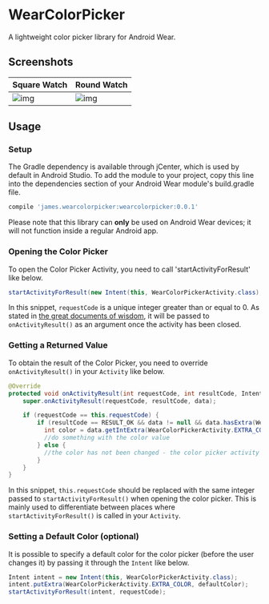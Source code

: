 # WearColorPicker
A lightweight color picker library for Android Wear.

## Screenshots
|Square Watch|Round Watch|
|--------|--------|
|![img](https://theandroidmaster.github.io/images/screenshots/WearColorPicker-Square.png)|![img](https://theandroidmaster.github.io/images/screenshots/WearColorPicker-Round.png)|

## Usage

### Setup
The Gradle dependency is available through jCenter, which is used by default in Android Studio. To add the module to your project, copy this line into the dependencies section of your Android Wear module's build.gradle file.

``` gradle
compile 'james.wearcolorpicker:wearcolorpicker:0.0.1'
```
Please note that this library can **only** be used on Android Wear devices; it will not function inside a regular Android app.

### Opening the Color Picker
To open the Color Picker Activity, you need to call 'startActivityForResult' like below.
``` java
startActivityForResult(new Intent(this, WearColorPickerActivity.class), requestCode);
```
In this snippet, `requestCode` is a unique integer greater than or equal to 0. As stated in [the great documents of wisdom](https://developer.android.com/reference/android/app/Activity.html#startActivityForResult(android.content.Intent,%20int)), it will be passed to `onActivityResult()` as an argument once the activity has been closed.

### Getting a Returned Value
To obtain the result of the Color Picker, you need to override `onActivityResult()` in your `Activity` like below.
``` java
@Override
protected void onActivityResult(int requestCode, int resultCode, Intent data) {
    super.onActivityResult(requestCode, resultCode, data);

    if (requestCode == this.requestCode) {
        if (resultCode == RESULT_OK && data != null && data.hasExtra(WearColorPickerActivity.EXTRA_COLOR)) {
          int color = data.getIntExtra(WearColorPickerActivity.EXTRA_COLOR, Color.BLACK);
          //do something with the color value
        } else {
          //the color has not been changed - the color picker activity has been closed without pressing the 'done' button
        }
    }
}
```
In this snippet, `this.requestCode` should be replaced with the same integer passed to `startActivityForResult()` when opening the color picker. This is mainly used to differentiate between places where `startActivityForResult()` is called in your `Activity`.

### Setting a Default Color (optional)
It is possible to specify a default color for the color picker (before the user changes it) by passing it through the `Intent` like below.
``` java
Intent intent = new Intent(this, WearColorPickerActivity.class);
intent.putExtra(WearColorPickerActivity.EXTRA_COLOR, defaultColor);
startActivityForResult(intent, requestCode);
```
